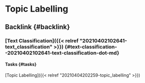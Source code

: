 # Topic Labelling


## Backlink {#backlink}


### [Text Classification]({{< relref "20210402102641-text_classification" >}}) {#text-classification--20210402102641-text-classification-dot-md}


#### Tasks {#tasks}

[Topic Labelling]({{< relref "20210404202259-topic_labelling" >}})
